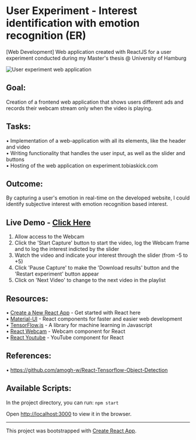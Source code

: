 # User Experiment - Interest identification with emotion recognition (ER)
[Web Development] Web application created with ReactJS for a user experiment conducted during my Master's thesis @ University of Hamburg

<img src="https://i.ibb.co/HVTtV2Y/thesis-experiment.png/" alt="User experiment web application">


## Goal: 
Creation of a frontend web application that shows users different ads and records their webcam stream only when the video is playing.

## Tasks:
• Implementation of a web-application with all its elements, like the header and video<br />
• Writing functionality that handles the user input, as well as the slider and buttons<br />
• Hosting of the web application on experiment.tobiaskick.com<br />

## Outcome: 
By capturing a user's emotion in real-time on the developed website, I could identify subjective interest with emotion recognition based interest.


## Live Demo - [Click Here](https://survey.tobiaskick.com)
1. Allow access to the Webcam
2. Click the 'Start Capture' button to start the video, log the Webcam frame and to log the interest indicted by the slider
3. Watch the video and indicate your interest through the slider (from -5 to +5)
4. Click 'Pause Capture' to make the 'Download results' button and the 'Restart experiment' button appear
5. Click on 'Next Video' to change to the next video in the playlist

## Resources:
• [Create a New React App](https://reactjs.org/docs/create-a-new-react-app.html) - Get started with React here<br />
• [Material-UI](https://material-ui.com/) - React components for faster and easier web development<br />
• [TensorFlow.js](https://www.tensorflow.org/js) - A library for machine learning in Javascript<br />
• [React Webcam](https://www.npmjs.com/package/react-webcam) - Webcam component for React<br />
• [React Youtube](https://www.npmjs.com/package/react-youtube) - YouTube component for React<br />


## References:
• https://github.com/amogh-w/React-Tensorflow-Object-Detection


## Available Scripts:

In the project directory, you can run: `npm start`

Open [http://localhost:3000](http://localhost:3000) to view it in the browser.

---

This project was bootstrapped with [Create React App](https://github.com/facebook/create-react-app).
